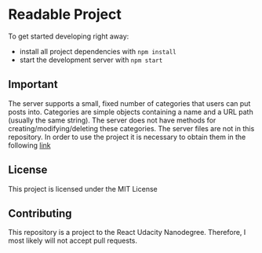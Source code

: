 # Readable Project

To get started developing right away:

* install all project dependencies with `npm install`
* start the development server with `npm start`


## Important
The server supports a small, fixed number of categories that users can put posts into. Categories are simple objects containing a name and a URL path (usually the same string). The server does not have methods for creating/modifying/deleting these categories.
The server files are not in this repository. In order to use the project it is necessary to obtain them in the following [link](https://github.com/udacity/reactnd-project-readable-starter)


## License

This project is licensed under the MIT License

## Contributing

This repository is a project to the React Udacity Nanodegree. Therefore, I most likely will not accept pull requests.